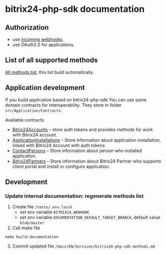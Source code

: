 bitrix24-php-sdk documentation
=============================================

## Authorization
- use [incoming webhooks](Core/Auth/auth.md).
- use OAuth2.0 for applications.

## List of all supported methods
[All methods list](Services/bitrix24-php-sdk-methods.md), this list build automatically.  

## Application development
If you build application based on bitrix24-php-sdk You can use some domain contracts for interoperability. 
They store in folder `src/Application/Contracts`.

Available contracts
- [Bitrix24Accounts](/src/Application/Contracts/Bitrix24Accounts/Docs/Bitrix24Accounts.md) – store auth tokens and provides methods for work with Bitrix24 account.
- [ApplicationInstallations](/src/Application/Contracts/ApplicationInstallations/Docs/ApplicationInstallations.md) – Store information about application installation, linked with Bitrix24 Account with auth tokens.
- [ContactPersons](/src/Application/Contracts/ContactPersons/Docs/ContactPersons.md) – Store information about person who installed application.
- [Bitrix24Partners](/src/Application/Contracts/Bitrix24Partners/Docs/Bitrix24Partners.md) – Store information about Bitrix24 Partner who supports client portal and install or configure application.

## Development

### Update internal documentation: regenerate methods list
1. Create file `/tests/.env.local`
   - set env variable `BITRIX24_WEBHOOK`  
   - set env variable `DOCUMENTATION_DEFAULT_TARGET_BRANCH`, default value `blob/master`
2. Call make file
```shell
make build-documentation
```
3. Commit updated file `/docs/EN/Services/bitrix24-php-sdk-methods.md`